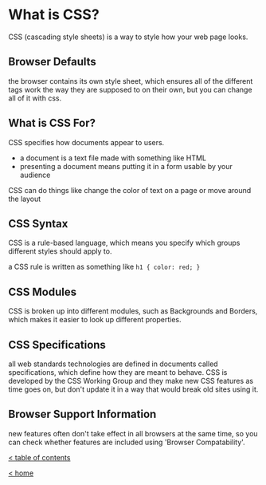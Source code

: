 # What is CSS?

CSS (cascading style sheets) is a way to style how your web page looks.

## Browser Defaults

the browser contains its own style sheet, which ensures all of the different tags work the way they are supposed to on their own, but you can change all of it with css.

## What is CSS For?

CSS specifies how documents appear to users.
- a document is a text file made with something like HTML
- presenting a document means putting it in a form usable by your audience

CSS can do things like change the color of text on a page or move around the layout

## CSS Syntax

CSS is a rule-based language, which means you specify which groups different styles should apply to.

a CSS rule is written as something like `h1 { color: red; }`

## CSS Modules

CSS is broken up into different modules, such as Backgrounds and Borders, which makes it easier to look up different properties.

## CSS Specifications

all web standards technologies are defined in documents called specifications, which define how they are meant to behave. CSS is developed by the CSS Working Group and they make new CSS features as time goes on, but don't update it in a way that would break old sites using it.

## Browser Support Information

new features often don't take effect in all browsers at the same time, so you can check whether features are included using 'Browser Compatability'.

[< table of contents](code102.md)

[< home](README.md)